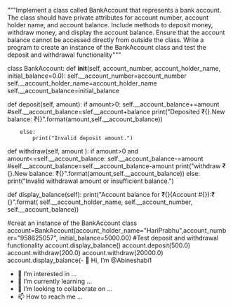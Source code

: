 """Implement a class called BankAccount that represents a bank account. The class should have private attributes for account number, account holder name, and account balance. Include methods to deposit money, withdraw money, and display the account balance. Ensure that the account balance cannot be accessed directly from outside the class. Write a program to create an instance of the BankAccount class and test the deposit and withdrawal functionality"""

class BankAccount:
  def  __init__(self, account_number, account_holder_name, initial_balance=0.0):
        self.__account_number=account_number
        self.__account_holder_name=account_holder_name
        self.__account_balance=initial_balance
        
  def deposit(self, amount):
        if amount>0:
            self.__account_balance+=amount
            #self.__account_balance=slef.__account+balance
            print("Deposited ₹{}.New balance: ₹{}".format(amount,self.__account_balance))
            
        else:
            print("Invalid deposit amount.")
  def withdraw(self, amount ):
        if amount>0 and amount<=self.__account_balance:
            self.__account_balance-=amount
            #self.__account_balance=self.__account_balance-amount
            print("withdraw ₹{}.New balance: ₹{}".format(amount,self.__account_balance))
        else:
            print("Invalid withdrawal amount or insufficient balance.")
            
  def display_balance(self):
            print("Account balance for ₹{}(Account #{}):₹{}".format(
self.__account_holder_name,     self.__account_number,
   self.__account_balance))
    
#creat an instance of the BankAccount class
account=BankAccount(account_holder_name="HariPrabhu",account_number="958625057", initial_balance=5000.00)
#Test deposit and  withdrawal functionality 
account.display_balance()
account.deposit(500.0)
account.withdraw(200.0)
account.withdraw(20000.0)
account.display_balance(- 👋 Hi, I’m @Abineshabi1
- 👀 I’m interested in ...
- 🌱 I’m currently learning ...
- 💞️ I’m looking to collaborate on ...
- 📫 How to reach me ...

<!---
Abineshabi1/Abineshabi1 is a ✨ special ✨ repository because its `README.md` (this file) appears on your GitHub profile.
You can click the Preview link to take a look at your changes.
--->
